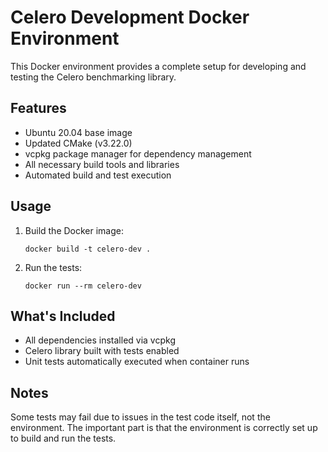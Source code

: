 # Celero Development Docker Environment

This Docker environment provides a complete setup for developing and testing the Celero benchmarking library.

## Features

- Ubuntu 20.04 base image
- Updated CMake (v3.22.0)
- vcpkg package manager for dependency management
- All necessary build tools and libraries
- Automated build and test execution

## Usage

1. Build the Docker image:
   ```
   docker build -t celero-dev .
   ```

2. Run the tests:
   ```
   docker run --rm celero-dev
   ```

## What's Included

- All dependencies installed via vcpkg
- Celero library built with tests enabled
- Unit tests automatically executed when container runs

## Notes

Some tests may fail due to issues in the test code itself, not the environment. The important part is that the environment is correctly set up to build and run the tests.